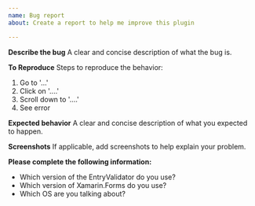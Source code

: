 ```yaml
---
name: Bug report
about: Create a report to help me improve this plugin

---
```


**Describe the bug**
A clear and concise description of what the bug is.

**To Reproduce**
Steps to reproduce the behavior:
1. Go to '...'
2. Click on '....'
3. Scroll down to '....'
4. See error

**Expected behavior**
A clear and concise description of what you expected to happen.

**Screenshots**
If applicable, add screenshots to help explain your problem.

**Please complete the following information:**
- Which version of the EntryValidator do you use?
- Which version of Xamarin.Forms do you use?
- Which OS are you talking about?
